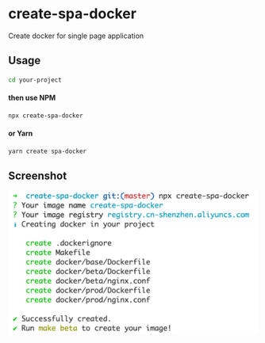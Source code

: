# create-spa-docker

Create docker for single page application

## Usage

```bash
cd your-project
```

#### then use NPM

```bash
npx create-spa-docker
```

#### or Yarn

```bash
yarn create spa-docker
```

## Screenshot

<img src="https://raw.githubusercontent.com/qhbhq/image/master/20210219184813.png" width=600>
